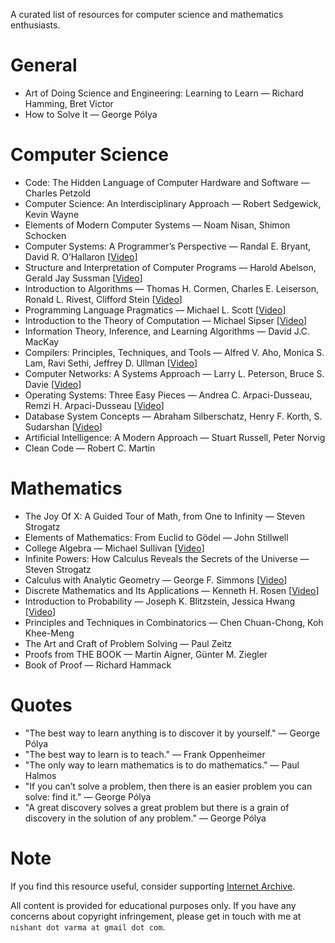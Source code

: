 A curated list of resources for computer science and mathematics enthusiasts.

# General

- Art of Doing Science and Engineering: Learning to Learn — Richard Hamming, Bret Victor
- How to Solve It — George Pólya

# Computer Science

- Code: The Hidden Language of Computer Hardware and Software — Charles Petzold
- Computer Science: An Interdisciplinary Approach — Robert Sedgewick, Kevin Wayne
- Elements of Modern Computer Systems — Noam Nisan, Shimon Schocken
- Computer Systems: A Programmer’s Perspective — Randal E. Bryant, David R. O’Hallaron [[Video](https://archive.org/details/cmu-15-213-introduction-to-computer-systems)]
- Structure and Interpretation of Computer Programs — Harold Abelson, Gerald Jay Sussman [[Video](https://archive.org/details/mit-6001-structure-and-interpretation-of-computer-programs)]
- Introduction to Algorithms — Thomas H. Cormen, Charles E. Leiserson, Ronald L. Rivest, Clifford Stein [[Video](https://archive.org/details/mit-6006-introduction-to-algorithms)]
- Programming Language Pragmatics — Michael L. Scott [[Video](https://archive.org/details/stonybrook-cse307-principles-of-programming-languages)]
- Introduction to the Theory of Computation — Michael Sipser [[Video](https://archive.org/details/mit-18404j-theory-of-computation)]
- Information Theory, Inference, and Learning Algorithms — David J.C. MacKay
- Compilers: Principles, Techniques, and Tools — Alfred V. Aho, Monica S. Lam, Ravi Sethi, Jeffrey D. Ullman [[Video](https://archive.org/details/coursera-compilers)]
- Computer Networks: A Systems Approach — Larry L. Peterson, Bruce S. Davie [[Video](https://archive.org/details/stanford-cs144-introduction-to-computer-networking)]
- Operating Systems: Three Easy Pieces — Andrea C. Arpaci-Dusseau, Remzi H. Arpaci-Dusseau [[Video](https://archive.org/details/caltech-cs124-operating-systems)]
- Database System Concepts — Abraham Silberschatz, Henry F. Korth, S. Sudarshan [[Video](https://archive.org/details/cmu-15-445-introduction-to-database-systems)]
- Artificial Intelligence: A Modern Approach — Stuart Russell, Peter Norvig
- Clean Code — Robert C. Martin

# Mathematics

- The Joy Of X: A Guided Tour of Math, from One to Infinity — Steven Strogatz
- Elements of Mathematics: From Euclid to Gödel — John Stillwell
- College Algebra — Michael Sullivan [[Video](https://archive.org/details/umkc-math110-college-algebra)]
- Infinite Powers: How Calculus Reveals the Secrets of the Universe — Steven Strogatz
- Calculus with Analytic Geometry — George F. Simmons [[Video](https://archive.org/details/mit-1801-single-variable-calculus)]
- Discrete Mathematics and Its Applications — Kenneth H. Rosen [[Video](https://archive.org/details/ucb-cs70-discrete-mathematics-and-probability-theory)]
- Introduction to Probability — Joseph K. Blitzstein, Jessica Hwang [[Video](https://archive.org/details/harvard-stat110-probability)]
- Principles and Techniques in Combinatorics — Chen Chuan-Chong, Koh Khee-Meng
- The Art and Craft of Problem Solving — Paul Zeitz
- Proofs from THE BOOK — Martin Aigner, Günter M. Ziegler
- Book of Proof — Richard Hammack

# Quotes

- "The best way to learn anything is to discover it by yourself." — George Pólya
- "The best way to learn is to teach." — Frank Oppenheimer
- "The only way to learn mathematics is to do mathematics." — Paul Halmos
- "If you can’t solve a problem, then there is an easier problem you can solve: find it." — George Pólya
- "A great discovery solves a great problem but there is a grain of discovery in the solution of any problem." — George Pólya

# Note

If you find this resource useful, consider supporting [Internet Archive](https://archive.org/donate).

All content is provided for educational purposes only. If you have any concerns about copyright infringement, please get in touch with me at `nishant dot varma at gmail dot com`.
